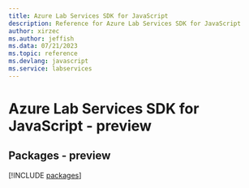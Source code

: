 ```yaml
---
title: Azure Lab Services SDK for JavaScript
description: Reference for Azure Lab Services SDK for JavaScript
author: xirzec
ms.author: jeffish
ms.data: 07/21/2023
ms.topic: reference
ms.devlang: javascript
ms.service: labservices
---
```

# Azure Lab Services SDK for JavaScript - preview
## Packages - preview
[!INCLUDE [packages](lab-services-index.md)]